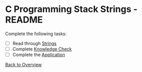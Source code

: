 # C Programming Stack Strings - README
Complete the following tasks:
- [ ] Read through [Strings](strings.md)
- [ ] Complete [Knowledge Check](knowledge_check.md)
- [ ] Complete the [Application](application.c)

[Back to Overview](../README.md)
